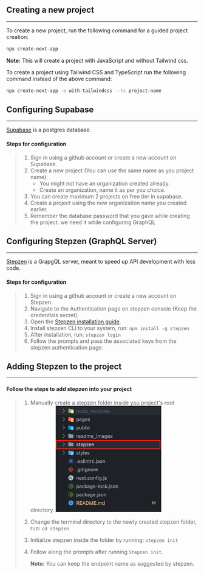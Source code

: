 ## Creating a new project

---

To create a new project, run the following command for a guided project creation:

```bash
npx create-next-app
```

**Note:** This will create a project with JavaScript and without Tailwind css.

To create a project using Tailwind CSS and TypeScript run the following command instead of the above command:

```bash
npx create-next-app -e with-tailwindcss --ts project-name
```

## Configuring Supabase

---

[Supabase](https://supabase.com/) is a postgres database.

#### Steps for configuration

> 1. Sign in using a github account or create a new account on Supabase.
> 2. Create a new project (You can use the same name as you project name).
>    - You might not have an organization created already.
>    - Create an organization, name it as per you choice.
> 3. You can create maximum 2 projects on free tier in supabase.
> 4. Create a project using the new organization name you created earlier.
> 5. Remember the database password that you gave while creating the project. we need it while configuring GraphQL

## Configuring Stepzen (GraphQL Server)

---

[Stepzen](https://stepzen.com/why-stepzen) is a GrapgQL server, meant to speed up API development with less code.

#### Steps for configuration

> 1. Sign in using a github account or create a new account on Stepzen.
> 2. Navigate to the Authentication page on stepzen console (Keep the credentials secret).
> 3. Open the [Stepzen installation guide](https://stepzen.com/docs/quick-start/install-and-setup).
> 4. Install stepzen CLI to your system, run: `npm install -g stepzen`
> 5. After installation, run: `stepzen login`
> 6. Follow the prompts and pass the associated keys from the stepzen authentication page.

## Adding Stepzen to the project

---

#### Follow the steps to add stepzen into your project

> 1. Manually create a stepzen folder inside you project's root directory.
>    ![Getting Started](./readme_images/img1.png)
> 2. Change the terminal directory to the newly created stepzen folder, run: `cd stepzen`
> 3. Initialize stepzen inside the folder by running: `stepzen init`
> 4. Follow along the prompts after running `Stepzen init`.
>
>    **Note:** You can keep the endpoint name as suggested by stepzen.

<!-- # Next.js + Tailwind CSS Example

This example shows how to use [Tailwind CSS](https://tailwindcss.com/) [(v3.0)](https://tailwindcss.com/blog/tailwindcss-v3) with Next.js. It follows the steps outlined in the official [Tailwind docs](https://tailwindcss.com/docs/guides/nextjs).

## Deploy your own

Deploy the example using [Vercel](https://vercel.com?utm_source=github&utm_medium=readme&utm_campaign=next-example) or preview live with [StackBlitz](https://stackblitz.com/github/vercel/next.js/tree/canary/examples/with-tailwindcss)

[![Deploy with Vercel](https://vercel.com/button)](https://vercel.com/new/git/external?repository-url=https://github.com/vercel/next.js/tree/canary/examples/with-tailwindcss&project-name=with-tailwindcss&repository-name=with-tailwindcss)

## How to use

Execute [`create-next-app`](https://github.com/vercel/next.js/tree/canary/packages/create-next-app) with [npm](https://docs.npmjs.com/cli/init), [Yarn](https://yarnpkg.com/lang/en/docs/cli/create/), or [pnpm](https://pnpm.io) to bootstrap the example:

```bash
npx create-next-app --example with-tailwindcss with-tailwindcss-app
```

```bash
yarn create next-app --example with-tailwindcss with-tailwindcss-app
```

```bash
pnpm create next-app --example with-tailwindcss with-tailwindcss-app
```

Deploy it to the cloud with [Vercel](https://vercel.com/new?utm_source=github&utm_medium=readme&utm_campaign=next-example) ([Documentation](https://nextjs.org/docs/deployment)). -->
